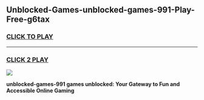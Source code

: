 
## Unblocked-Games-unblocked-games-991-Play-Free-g6tax
<h3>
<a href="https://premium76.site?title=unblocked-games-991&ref=10A">CLICK TO PLAY</a></h3>
<hr>

<h3>
<a href="https://premium76.site?title=unblocked-games-991&ref=10A">CLICK 2 PLAY</a>
  
</h3>

<a href="https://premium76.site?title=unblocked-games-991&ref=10A"><img src="https://clearcache.store/games.png"></a>


**unblocked-games-991 games unblocked: Your Gateway to Fun and Accessible Online Gaming**
